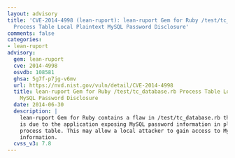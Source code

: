 ```yaml
---
layout: advisory
title: 'CVE-2014-4998 (lean-ruport): lean-ruport Gem for Ruby /test/tc_database.rb
  Process Table Local Plaintext MySQL Password Disclosure'
comments: false
categories:
- lean-ruport
advisory:
  gem: lean-ruport
  cve: 2014-4998
  osvdb: 108581
  ghsa: 5g7f-p7jg-v6mv
  url: https://nvd.nist.gov/vuln/detail/CVE-2014-4998
  title: lean-ruport Gem for Ruby /test/tc_database.rb Process Table Local Plaintext
    MySQL Password Disclosure
  date: 2014-06-30
  description: |
    lean-ruport Gem for Ruby contains a flaw in /test/tc_database.rb that
    is due to the application exposing MySQL password information in plaintext in the
    process table. This may allow a local attacker to gain access to MySQL password
    information.
  cvss_v3: 7.8
---
```

